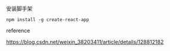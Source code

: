 安装脚手架

```
npm install -g create-react-app
```

reference

https://blog.csdn.net/weixin_38203411/article/details/128812182